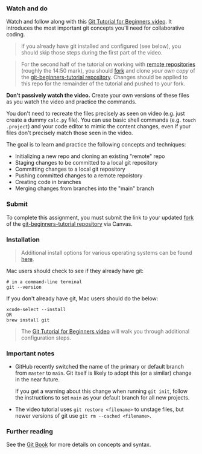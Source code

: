 ### Watch and do

Watch and follow along with this [Git Tutorial for Beginners video][]. It introduces the most important git concepts you'll need for collaborative coding.

[Git Tutorial for Beginners video]: https://www.youtube.com/watch?v=HVsySz-h9r4


> If you already have git installed and configured (see below), you should skip those steps during the first part of the video.

> For the second half of the tutorial on working with [remote repositories](https://www.youtube.com/watch?v=HVsySz-h9r4&t=895s) (roughly the 14:50 mark), you should [fork][] and clone _your own copy_ of the  [git-beginners-tutorial repository][]. Changes should be applied to this repo for the remainder of the tutorial and pushed to your fork.

[git-beginners-tutorial repository]: https://github.com/stanfordjournalism/git-beginners-tutorial
[fork]: https://docs.github.com/en/github/getting-started-with-github/fork-a-repo

**Don't passively watch the video.** Create your own versions of these files as you watch the video and practice the commands.

You don't need to recreate the files precisely as seen on video (e.g. just create a dummy `calc.py` file). You can use basic shell commands (e.g. `touch .project`) and your code editor to mimic the content changes, even if your files don't precisely match those seen in the video.

The goal is to learn and practice the following concepts and techniques:

* Initializing a new repo and cloning an existing "remote" repo
* Staging changes to be committed to a local git repository
* Committing changes to a local git repository
* Pushing committed changes to a remote repoistory
* Creating code in branches
* Merging changes from branches into the "main" branch

### Submit

To complete this assignment, you must submit the link to your updated [fork][] of the [git-beginners-tutorial repository][] via Canvas.


### Installation

> Additional install options for various operating systems can be found
> [here](https://www.atlassian.com/git/tutorials/install-git).

Mac users should check to see if they already have git:

```
# in a command-line terminal
git --version
```

If you don't already have git, Mac users should do the below:

```
xcode-select --install
OR
brew install git
```

> The [Git Tutorial for Beginners video][] will walk you through additional configuration steps.

### Important notes

- GitHub recently switched the name of the primary or default branch from `master` to `main`. Git itself is likely to adopt this (or a similar) change in the near future.

  If you get a warning about this change when running `git init`, follow the instructions to set `main` as your default branch for all new projects.

- The video tutorial uses `git restore <filename>` to unstage files, but newer versions of git use `git rm --cached <filename>`.


### Further reading

See the [Git Book][] for more details on concepts and syntax.

[Git Book]: https://git-scm.com/book/en/v2

